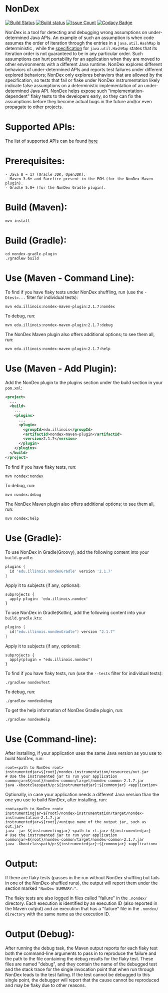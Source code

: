 # NonDex

[![Build Status](https://travis-ci.org/TestingResearchIllinois/NonDex.svg?branch=master)](https://travis-ci.org/TestingResearchIllinois/NonDex)
[![Build status](https://ci.appveyor.com/api/projects/status/7cw58oph5346xvm0/branch/master?svg=true)](https://ci.appveyor.com/project/alexgyori/nondex/branch/master)
[![Issue Count](https://codeclimate.com/github/TestingResearchIllinois/NonDex/badges/issue_count.svg)](https://codeclimate.com/github/TestingResearchIllinois/NonDex)
[![Codacy Badge](https://api.codacy.com/project/badge/Grade/4ef0b45fa77a4d58af5e23917c9bf5ae)](https://www.codacy.com/app/gyori/NonDex?utm_source=github.com&amp;utm_medium=referral&amp;utm_content=TestingResearchIllinois/NonDex&amp;utm_campaign=Badge_Grade)

NonDex is a tool for detecting and debugging wrong assumptions on under-determined Java APIs. An
example of such an assumption is when code assumes the order of iteration
through the entries in a `java.util.HashMap` is deterministic
, while the [specification](https://docs.oracle.com/javase/8/docs/api/java/util/HashMap.html) for `java.util.HashMap` states that its
iteration order is not guaranteed to be in any particular order. Such
assumptions can hurt portability for an application when they are moved to
other environments with a different Java runtime. NonDex explores different behaviors of 
under-determined APIs and reports test failures under different explored behaviors; 
NonDex only explores behaviors that are allowed by the specification, so tests that fail or flake under NonDex instrumentation likely indicate false assumptions on a deterministic implementation of an under-determined Java API. NonDex helps expose such "implementation-dependent" flaky tests to the developers early, so they can fix the assumptions before they
become actual bugs in the future and/or even propagate to other projects.

Supported APIs:
===============
The list of supported APIs can be found [here](https://github.com/TestingResearchIllinois/NonDex/wiki/Supported-APIs)

Prerequisites:
==============
    - Java 8 ~ 17 (Oracle JDK, OpenJDK).
    - Maven 3.6+ and Surefire present in the POM.(for the NonDex Maven plugin).
    - Gradle 5.0+ (for the NonDex Gradle plugin).


Build (Maven):
======

    mvn install

Build (Gradle):
======

    cd nondex-gradle-plugin
    ./gradlew build

Use (Maven - Command Line):
============

To find if you have flaky tests under NonDex shuffling, run (use the ``-Dtest=...`` filter for individual tests):

    mvn edu.illinois:nondex-maven-plugin:2.1.7:nondex

To debug, run:

    mvn edu.illinois:nondex-maven-plugin:2.1.7:debug
    
The NonDex Maven plugin also offers additional options; to see them all, run:

    mvn edu.illinois:nondex-maven-plugin:2.1.7:help

 
Use (Maven - Add Plugin):
============ 
Add the NonDex plugin to the plugins section under the build section in your `pom.xml`:

```xml
<project>
  ...
  <build>
    ...
    <plugins>
      ...
      <plugin>
        <groupId>edu.illinois</groupId>
        <artifactId>nondex-maven-plugin</artifactId>
        <version>2.1.7</version>
      </plugin>
    </plugins>
  </build>
</project>
```

To find if you have flaky tests, run:

    mvn nondex:nondex

To debug, run:

    mvn nondex:debug
    
The NonDex Maven plugin also offers additional options; to see them all, run:

    mvn nondex:help


Use (Gradle):
============

To use NonDex in Gradle(Groovy), add the following content into your `build.gradle`:

```groovy
plugins {
  id 'edu.illinois.nondexGradle' version '2.1.7'
}
```
Apply it to subjects (if any, optional):
```
subprojects {
  apply plugin: 'edu.illinois.nondex'
}
```

To use NonDex in Gradle(Kotlin), add the following content into your `build.gradle.kts`:
```kotlin
plugins {
  id("edu.illinois.nondexGradle") version "2.1.7"
}
```
Apply it to subjects (if any, optional):
```
subprojects {
  apply(plugin = "edu.illinois.nondex")
}
```

To find if you have flaky tests, run (use the ``--tests`` filter for individual tests):

    ./gradlew nondexTest

To debug, run:

    ./gradlew nondexDebug

To get the help information of NonDex Gradle plugin, run:

    ./gradlew nondexHelp


Use (Command-line):
===================

After installing, if your application uses the same Java version as you use to build NonDex, run:

    root=<path to NonDex root>
    instrumentedjar=${root}/nondex-instrumentation/resources/out.jar
    # Use the instrumented jar to run your application
    commonjar=${root}/nondex-common/target/nondex-common-2.1.7.jar
    java -Xbootclasspath/p:${instrumentedjar}:${commonjar} <application>

Optionally, in case your application needs a different Java version than the one you use to build NonDex, after installing, run:

    root=<path to NonDex root>
    instrumentingjar=${root}/nondex-instrumentation/target/nondex-instrumentation-2.1.7.jar
    instrumentedjar=${root}/<unique name of the output jar, such as out.jar>
    java -jar ${instrumentingjar} <path to rt.jar> ${instrumentedjar}
    # Use the instrumented jar to run your application
    commonjar=${root}/nondex-common/target/nondex-common-2.1.7.jar
    java -Xbootclasspath/p:${instrumentedjar}:${commonjar} <application>

Output:
=======

If there are flaky tests (passes in the run without NonDex shuffling but fails in one of the NonDex-shuffled runs), the output will report them under the section marked `"NonDex SUMMARY:"`.

The flaky tests are also logged in files called "failure" in the `.nondex/`
directory.  Each execution is identified by an execution ID (also reported in
the Maven output) and an execution that has a "failure" file in the `.nondex/ directory` with the same name as the execution ID.

Output (Debug):
===============

After running the debug task, the Maven output reports for each flaky test both the
command-line arguments to pass in to reproduce the failure and the path to the
file containing the debug results for the flaky test. These files are named
"debug", and they contain the name of the debugged test and the stack trace for
the single invocation point that when run through NonDex leads to the test
failing. If the test cannot be debugged to this single point, the debugger will report that the cause cannot be reproduced and may be
flaky due to other reasons.
